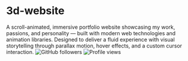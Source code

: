 # 3d-website
A scroll-animated, immersive portfolio website showcasing my work, passions, and personality — built with modern web technologies and animation libraries. Designed to deliver a fluid experience with visual storytelling through parallax motion, hover effects, and a custom cursor interaction.
![GitHub followers](https://img.shields.io/github/followers/Soham-Banerjee-web?style=social)
![Profile views](https://komarev.com/ghpvc/?username=Soham-Banerjee-web&style=flat-square)
